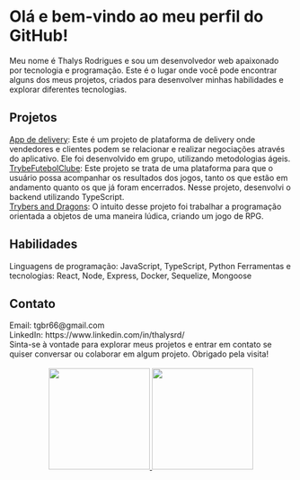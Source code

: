 <h1> Olá e bem-vindo ao meu perfil do GitHub! </h1>
Meu nome é Thalys Rodrigues e sou um desenvolvedor web apaixonado por tecnologia e programação. Este é o lugar onde você pode encontrar alguns dos meus projetos, criados para desenvolver minhas habilidades e explorar diferentes tecnologias.

<h2> Projetos </h2>
<a href="https://github.com/ThalysRD/app-delivery">App de delivery</a>: Este é um projeto de plataforma de delivery onde vendedores e clientes podem se relacionar e realizar negociações através do aplicativo. Ele foi desenvolvido em grupo, utilizando metodologias ágeis.<br>
<a href="https://github.com/ThalysRD/Trybe-Futebol-Clube">TrybeFutebolClube</a>: Este projeto se trata de uma plataforma para que o usuário possa acompanhar os resultados dos jogos, tanto os que estão em andamento quanto os que já foram encerrados. Nesse projeto, desenvolvi o backend utilizando TypeScript.<br>
<a href="https://github.com/ThalysRD/POO-SOLID-TS">Trybers and Dragons</a>: O intuito desse projeto foi trabalhar a programação orientada a objetos de uma maneira lúdica, criando um jogo de RPG.<br>
<h2> Habilidades </h2>
Linguagens de programação: JavaScript, TypeScript, Python
Ferramentas e tecnologias: React, Node, Express, Docker, Sequelize, Mongoose
<h2> Contato </h2>
Email: tgbr66@gmail.com <br>
LinkedIn: https://www.linkedin.com/in/thalysrd/ <br>
Sinta-se à vontade para explorar meus projetos e entrar em contato se quiser conversar ou colaborar em algum projeto. Obrigado pela visita!
<br>
<br>
<div align="center">
  <a href="https://github.com/thalysrd">
  <img height="180em" src="https://github-readme-stats.vercel.app/api?username=thalysrd&show_icons=true&theme=dracula&include_all_commits=true&count_private=true"/>
  <img height="180em" src="https://github-readme-stats.vercel.app/api/top-langs/?username=thalysrd&layout=compact&langs_count=7&theme=dracula"/>
</div>
  
 
